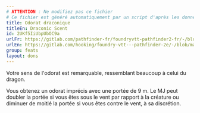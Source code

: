 ```yaml
---
# ATTENTION : Ne modifiez pas ce fichier
# Ce fichier est généré automatiquement par un script d'après les données du module Foundry VTT officiel et de sa traduction
title: Odorat draconique
titleEn: Draconic Scent
id: 2UKf5IiUbpUbOC9a
urlFr: https://gitlab.com/pathfinder-fr/foundryvtt-pathfinder2-fr/-/blob/master/data/feats/2UKf5IiUbpUbOC9a.htm
urlEn: https://gitlab.com/hooking/foundry-vtt---pathfinder-2e/-/blob/master/packs/data/feats.db/draconic-scent.json
group: feats
layout: dons
---
```

Votre sens de l'odorat est remarquable, ressemblant beaucoup à celui du dragon.

Vous obtenez un odorat imprécis avec une portée de 9 m. Le MJ peut doubler la portée si vous êtes sous le vent par rapport à la créature ou diminuer de moitié la portée si vous êtes contre le vent, à sa discrétion.


